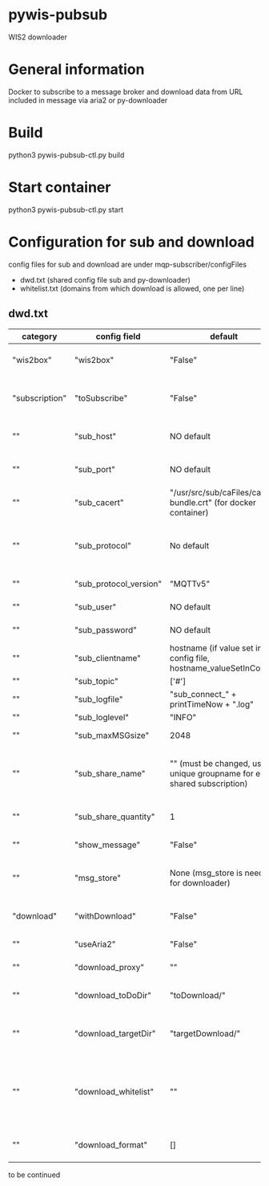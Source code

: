 # pywis-pubsub
WIS2 downloader

# General information
Docker to subscribe to a message broker and download data from URL included in message via aria2 or py-downloader

# Build
python3 pywis-pubsub-ctl.py build

# Start container
python3 pywis-pubsub-ctl.py start

# Configuration for sub and download
config files for sub and download are under mqp-subscriber/configFiles
- dwd.txt (shared config file sub and py-downloader)
- whitelist.txt (domains from which download is allowed, one per line)

## dwd.txt

category | config field | default | description | example
---------|--------------|---------|-------------|--------
"wis2box" | "wis2box" | "False" | Use py-scripts inside a docker container or standalone | "True" (if inside docker container)
"subscription" | "toSubscribe" | "False" | Subscribe to a message broker (must be set to "True") | "True"
"" | "sub_host" | NO default | Hostname of the message broker you want to subscribe to | "oflkd011.dwd.de"
"" | "sub_port" | NO default | Port of the message broker you want to subscribe to | "8883"
"" | "sub_cacert" | "/usr/src/sub/caFiles/ca-bundle.crt" (for docker container) | path/to/cacert_file.crt
"" | "sub_protocol" | No default | MQP Protocol to use for subscrption (should be "mqtts", amqp(s) not supported) | "mqtts"
"" | "sub_protocol_version" | "MQTTv5" | MQTT protocol version 5 or 3.1.1 | "MQTTv5"
"" | "sub_user" | NO default | User to authenticate for subscription |
"" | "sub_password" | NO default | Password for subscription |
"" | "sub_clientname" | hostname (if value set in config file, hostname_valueSetInConfig) | clientname | "wis2box_mqp-subscriber"
"" | "sub_topic" | ['#'] | topics to subscribe to | ["cache/v04/#"]
"" | "sub_logfile" | "sub_connect_" + printTimeNow + ".log" | name for logfile | "/usr/src/sub/logs/dwd.log"
"" | "sub_loglevel" | "INFO" | leg level | "INFO"
"" | "sub_maxMSGsize" | 2048 | max allowed message size | 2048
"" | "sub_share_name" | "" (must be changed, use a unique groupname for each shared subscription) | MQTTv5 supports shared subscriptions, groupname for all clients sharing a subscription | "wis2box_mygroupname" (change to own uinque groupname)
"" | "sub_share_quantity" | 1 | Number of clients per topic for shared subscriptions | 5 
"" | "show_message" | "False" | print messages to stdout? | "False"
"" | "msg_store" | None (msg_store is needed for downloader) | directory for message store (write messages with data_id as files) | "/usr/src/sub/msg_store/"
"download" | "withDownload" | "False" | Download data via URL included in message? | "True"
"" | "useAria2" | "False" | Use Aria2 service for download? | "True"
"" | "download_proxy" | "" | Add URL of web proxy if used | "" ("http://host.domain:port")
"" | "download_toDoDir" | "toDownload/" | directory for writing toDo files for py-download | "/usr/src/sub/toDownload/" (to be used inside docker)
"" | "download_targetDir" | "targetDownload/" | target directory for data download | "/data/pywis-pubsub/data/aria2-downloads/" (to be used inside docker, for aria2)
"" | "download_whitelist" | "" | full path to file with domains allowed for download, each line one domain (if not set, download from everywhere is allowed) | "/data/pywis-pubsub/config/mqp-subscriber/whitelist.txt"
"" | "download_format" | [] | list of formats that should be downloaded | []




to be continued

